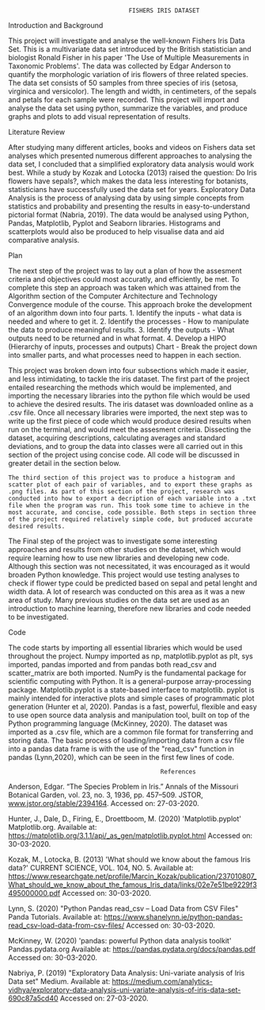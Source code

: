                                       FISHERS IRIS DATASET

Introduction and Background

This project will investigate and analyse the well-known Fishers Iris Data Set. This is a multivariate data set introduced by the British statistician and biologist Ronald Fisher in his paper 'The Use of Multiple Measurements in Taxonomic Problems'. The data was collected by Edgar Anderson to quantify the morphologic variation of iris flowers of three related species. The data set consists of 50 samples from three species of iris (setosa, virginica and versicolor). The length and width, in centimeters, of the sepals and petals for each sample were recorded. This project will import and analyse the data set using python, summarize the variables, and produce graphs and plots to add visual representation of results.

Literature Review

After studying many different articles, books and videos on Fishers data set analyses which presented numerous different approaches to analysing the data set, I concluded that a simplified exploratory data analysis would work best. While a study by Kozak and Lotocka (2013) raised the question: Do Iris flowers have sepals?, which makes the data less interesting for botanists, statisticians have successfully used the data set for years. Exploratory Data Analysis is the process of analysing data by using simple concepts from statistics and probability and presenting the results in easy-to-understand pictorial format (Nabria, 2019). The data would be analysed using Python, Pandas, Matplotlib, Pyplot and Seaborn libraries. Histograms and scatterplots would also be produced to help visualise data and aid comparative analysis. 

Plan

   The next step of the project was to lay out a plan of how the assesment criteria and objectives could most accuratly, and efficiently, be met. To complete this step an approach was taken which was attained from the Algorithm section of the Computer Architecture and Technology Convergence module of the course. This approach broke the development of an algorithm down into four parts. 1. Identify the inputs - what data is needed and where to get it. 2. Identify the processes - How to manipulate the data to produce meaningful results. 3. Identify the outputs - What outputs need to be returned and in what format. 4. Develop a HIPO (Hierarchy of inputs, processes and outputs) Chart - Break the project down into smaller parts, and what processes need to happen in each section.

   This project was broken down into four subsections which made it easier, and less intimidating, to tackle the iris dataset. The first part of the project entailed researching the methods which would be implemented, and importing the necessary libraries into the python file which would be used to achieve the desired results. The iris dataset was downloaded online as a .csv file. Once all necessary libraries were imported, the next step was to write up the first piece of code which would produce desired results when run on the terminal, and would meet the assesment criteria. Dissecting the dataset, acquiring descriptions, calculating averages and standard deviations, and to group the data into classes were all carried out in this section of the project using concise code. All code will be discussed in greater detail in the section below. 

    The third section of this project was to produce a histogram and scatter plot of each pair of variables, and to export these graphs as .png files. As part of this section of the project, research was conducted into how to export a decription of each variable into a .txt file when the program was run. This took some time to achieve in the most accurate, and concise, code possible. Both steps in section three of the project required relatively simple code, but produced accurate desired results. 

   The Final step of the project was to investigate some interesting approaches and results from other studies on the dataset, which would require learning how to use new libraries and developing new code. Although this section was not necessitated, it was encouraged as it would broaden Python knowledge. This project would use testing analyses to check if flower type could be predicted based on sepal and petal lenght and width data. A lot of research was conducted on this area as it was a new area of study. Many previous studies on the data set are used as an introduction to machine learning, therefore new libraries and code needed to be investigated. 

Code

The code starts by importing all essential libraries which would be used throughout the project. Numpy imported as np, matplotlib.pyplot as plt, sys imported, pandas imported and from pandas both read_csv and scatter_matrix are both imported. NumPy is the fundamental package for scientific computing with Python. It is a general-purpose array-processing package. Matplotlib.pyplot is a state-based interface to matplotlib. pyplot is mainly intended for interactive plots and simple cases of programmatic plot generation (Hunter et al, 2020). Pandas is a fast, powerful, flexible and easy to use open source data analysis and manipulation tool, built on top of the Python programming language (McKinney, 2020). The dataset was imported as a .csv file, which are a common file format for transferring and storing data. The basic process of loading/importing data from a csv file into a pandas data frame is with the use of the "read_csv" function in pandas (Lynn,2020), which can be seen in the first few lines of code.















                                               References

Anderson, Edgar. “The Species Problem in Iris.” Annals of the Missouri Botanical Garden, vol. 23, no. 3, 1936, pp. 457–509. JSTOR, www.jstor.org/stable/2394164. Accessed on: 27-03-2020.

Hunter, J., Dale, D., Firing, E., Droettboom, M. (2020) 'Matplotlib.pyplot' Matplotlib.org. Available at: https://matplotlib.org/3.1.1/api/_as_gen/matplotlib.pyplot.html Accessed on: 30-03-2020.

Kozak, M., Lotocka, B. (2013) 'What should we know about the famous Iris data?' CURRENT SCIENCE, VOL. 104, NO. 5. Available at: https://www.researchgate.net/profile/Marcin_Kozak/publication/237010807_What_should_we_know_about_the_famous_Iris_data/links/02e7e51be9229f3495000000.pdf Accessed on: 30-03-2020.

Lynn, S. (2020) "Python Pandas read_csv – Load Data from CSV Files" Panda Tutorials. Available at: https://www.shanelynn.ie/python-pandas-read_csv-load-data-from-csv-files/ Accessed on: 30-03-2020.

McKinney, W. (2020) 'pandas: powerful Python data analysis toolkit' Pandas.pydata.org Available at: https://pandas.pydata.org/docs/pandas.pdf Accessed on: 30-03-2020.

Nabriya, P. (2019) "Exploratory Data Analysis: Uni-variate analysis of Iris Data set" Medium. Available at: https://medium.com/analytics-vidhya/exploratory-data-analysis-uni-variate-analysis-of-iris-data-set-690c87a5cd40 Accessed on: 27-03-2020.
